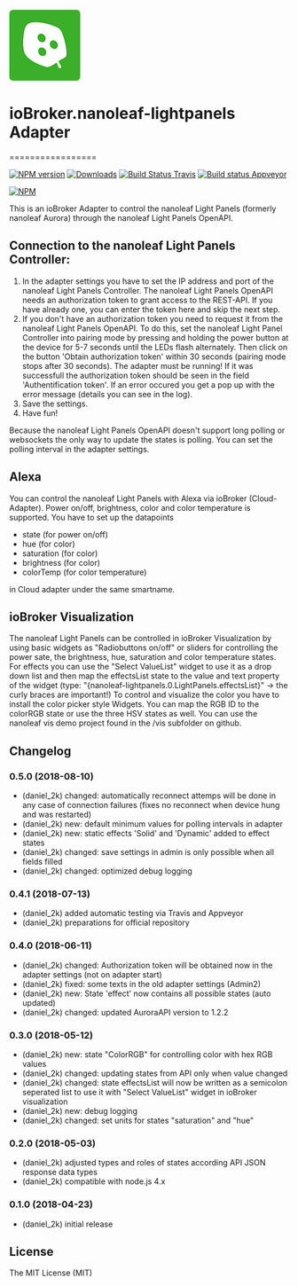 ![Logo](admin/nanoleaf-lightpanels.png)
# ioBroker.nanoleaf-lightpanels Adapter
=================

[![NPM version](https://img.shields.io/npm/v/iobroker.nanoleaf-lightpanels.svg)](https://www.npmjs.com/package/iobroker.nanoleaf-lightpanels)
[![Downloads](https://img.shields.io/npm/dm/iobroker.nanoleaf-lightpanels.svg)](https://www.npmjs.com/package/iobroker.nanoleaf-lightpanels)
[![Build Status Travis](https://travis-ci.org/daniel-2k/ioBroker.nanoleaf-lightpanels.svg?branch=master)](https://travis-ci.org/daniel-2k/ioBroker.nanoleaf-lightpanels)
[![Build status Appveyor](https://ci.appveyor.com/api/projects/status/29fjgn8ww5w96etq/branch/master?svg=true)](https://ci.appveyor.com/project/daniel-2k/iobroker-nanoleaf-lightpanels/branch/master)

[![NPM](https://nodei.co/npm/iobroker.nanoleaf-lightpanels.png?downloads=true)](https://nodei.co/npm/iobroker.nanoleaf-lightpanels/)

This is an ioBroker Adapter to control the nanoleaf Light Panels (formerly nanoleaf Aurora) through the nanoleaf Light Panels OpenAPI.

## Connection to the nanoleaf Light Panels Controller:
1. In the adapter settings you have to set the IP address and port of the nanoleaf Light Panels Controller. The nanoleaf Light Panels OpenAPI needs an authorization token to grant access to the REST-API. If you have already one, you can enter the token here and skip the next step.
2. If you don't have an authorization token you need to request it from the nanoleaf Light Panels OpenAPI.
   To do this, set the nanoleaf Light Panel Controller into pairing mode by pressing and holding the power button at the device for 5-7 seconds until the LEDs flash alternately.
   Then click on the button 'Obtain authorization token' within 30 seconds (pairing mode stops after 30 seconds). The adapter must be running!
   If it was successfull the authorization token should be seen in the field 'Authentification token'. If an error occured you get a pop up with the error message (details you can see in the log).
3. Save the settings.
4. Have fun!

Because the nanoleaf Light Panels OpenAPI doesn't support long polling or websockets the only way to update the states is polling.
You can set the polling interval in the adapter settings.

## Alexa
You can control the nanoleaf Light Panels with Alexa via ioBroker (Cloud-Adapter).
Power on/off, brightness, color and color temperature is supported.
You have to set up the datapoints
* state (for power on/off)
* hue (for color)
* saturation (for color)
* brightness (for color)
* colorTemp (for color temperature)

in Cloud adapter under the same smartname.

## ioBroker Visualization
The nanoleaf Light Panels can be controlled in ioBroker Visualization by using basic widgets as "Radiobuttons on/off" or sliders for controlling the power sate, the brightness, hue, saturation and color temperature states.
For effects you can use the "Select ValueList" widget to use it as a drop down list and then map the effectsList state to the value and text property of the widget (type: "{nanoleaf-lightpanels.0.LightPanels.effectsList}" -> the curly braces are important!)
To control and visualize the color you have to install the color picker style Widgets. You can map the RGB ID to the colorRGB state or use the three HSV states as well.
You can use the nanoleaf vis demo project found in the /vis subfolder on github.

## Changelog

### 0.5.0 (2018-08-10)
* (daniel_2k) changed: automatically reconnect attemps will be done in any case of connection failures (fixes no reconnect when device hung and was restarted)
* (daniel_2k) new: default minimum values for polling intervals in adapter
* (daniel_2k) new: static effects 'Solid' and 'Dynamic' added to effect states
* (daniel_2k) changed: save settings in admin is only possible when all fields filled
* (daniel_2k) changed: optimized debug logging

### 0.4.1 (2018-07-13)
* (daniel_2k) added automatic testing via Travis and Appveyor
* (daniel_2k) preparations for official repository

### 0.4.0 (2018-06-11)
* (daniel_2k) changed: Authorization token will be obtained now in the adapter settings (not on adapter start)
* (daniel_2k) fixed: some texts in the old adapter settings (Admin2)
* (daniel_2k) new: State 'effect' now contains all possible states (auto updated)
* (daniel_2k) changed: updated AuroraAPI version to 1.2.2

### 0.3.0 (2018-05-12)
* (daniel_2k) new: state "ColorRGB" for controlling color with hex RGB values
* (daniel_2k) changed: updating states from API only when value changed
* (daniel_2k) changed: state effectsList will now be written as a semicolon seperated list to use it with "Select ValueList" widget in ioBroker visualization
* (daniel_2k) new: debug logging
* (daniel_2k) changed: set units for states "saturation" and "hue"

### 0.2.0 (2018-05-03)
* (daniel_2k) adjusted types and roles of states according API JSON response data types
* (daniel_2k) compatible with node.js 4.x

### 0.1.0 (2018-04-23)
* (daniel_2k) initial release

## License
The MIT License (MIT)